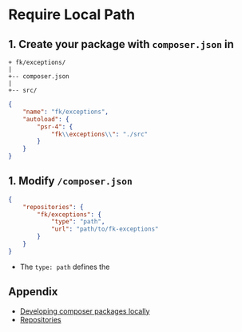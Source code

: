 # Require Local Path

## 1. Create your package with `composer.json` in

```text
+ fk/exceptions/
|
+-- composer.json
|
+-- src/
```

```json
{
    "name": "fk/exceptions",
    "autoload": {
        "psr-4": {
            "fk\\exceptions\\": "./src"
        }
    }
}
```

## 1. Modify `/composer.json`

```json
{
    "repositories": {
        "fk/exceptions": {
            "type": "path",
            "url": "path/to/fk-exceptions"
        }
    }
}
```

- The `type: path` defines the 

## Appendix

- [Developing composer packages locally](https://johannespichler.com/developing-composer-packages-locally/)
- [Repositories](https://getcomposer.org/doc/05-repositories.md)